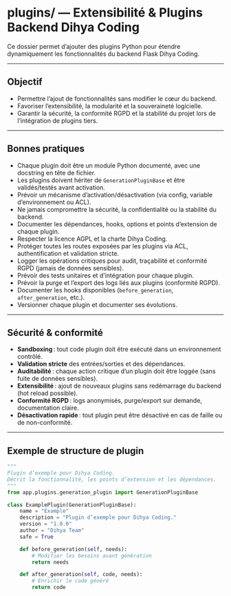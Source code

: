 # plugins/ — Extensibilité & Plugins Backend Dihya Coding

Ce dossier permet d’ajouter des plugins Python pour étendre dynamiquement les fonctionnalités du backend Flask Dihya Coding.

---

## Objectif

- Permettre l’ajout de fonctionnalités sans modifier le cœur du backend.
- Favoriser l’extensibilité, la modularité et la souveraineté logicielle.
- Garantir la sécurité, la conformité RGPD et la stabilité du projet lors de l’intégration de plugins tiers.

---

## Bonnes pratiques

- Chaque plugin doit être un module Python documenté, avec une docstring en tête de fichier.
- Les plugins doivent hériter de `GenerationPluginBase` et être validés/testés avant activation.
- Prévoir un mécanisme d’activation/désactivation (via config, variable d’environnement ou ACL).
- Ne jamais compromettre la sécurité, la confidentialité ou la stabilité du backend.
- Documenter les dépendances, hooks, options et points d’extension de chaque plugin.
- Respecter la licence AGPL et la charte Dihya Coding.
- Protéger toutes les routes exposées par les plugins via ACL, authentification et validation stricte.
- Logger les opérations critiques pour audit, traçabilité et conformité RGPD (jamais de données sensibles).
- Prévoir des tests unitaires et d’intégration pour chaque plugin.
- Prévoir la purge et l’export des logs liés aux plugins (conformité RGPD).
- Documenter les hooks disponibles (`before_generation`, `after_generation`, etc.).
- Versionner chaque plugin et documenter ses évolutions.

---

## Sécurité & conformité

- **Sandboxing** : tout code plugin doit être exécuté dans un environnement contrôlé.
- **Validation stricte** des entrées/sorties et des dépendances.
- **Auditabilité** : chaque action critique d’un plugin doit être loggée (sans fuite de données sensibles).
- **Extensibilité** : ajout de nouveaux plugins sans redémarrage du backend (hot reload possible).
- **Conformité RGPD** : logs anonymisés, purge/export sur demande, documentation claire.
- **Désactivation rapide** : tout plugin peut être désactivé en cas de faille ou de non-conformité.

---

## Exemple de structure de plugin

```python
"""
Plugin d’exemple pour Dihya Coding.
Décrit la fonctionnalité, les points d’extension et les dépendances.
"""
from app.plugins.generation_plugin import GenerationPluginBase

class ExamplePlugin(GenerationPluginBase):
    name = "Example"
    description = "Plugin d’exemple pour Dihya Coding."
    version = "1.0.0"
    author = "Dihya Team"
    safe = True

    def before_generation(self, needs):
        # Modifier les besoins avant génération
        return needs

    def after_generation(self, code, needs):
        # Enrichir le code généré
        return code